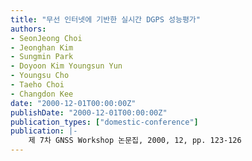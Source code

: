 ```yaml
---
title: "무선 인터넷에 기반한 실시간 DGPS 성능평가"
authors:
- SeonJeong Choi
- Jeonghan Kim
- Sungmin Park
- Doyoon Kim Youngsun Yun
- Youngsu Cho
- Taeho Choi
- Changdon Kee
date: "2000-12-01T00:00:00Z"
publishDate: "2000-12-01T00:00:00Z"
publication_types: ["domestic-conference"]
publication: |-
    제 7차 GNSS Workshop 논문집, 2000, 12, pp. 123-126
---
```

